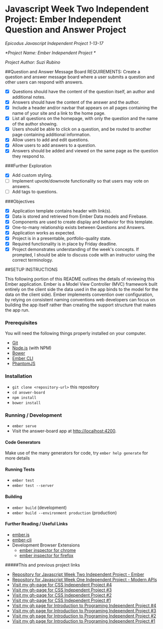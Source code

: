 # Javascript Week Two Independent Project: Ember Independent Question and Answer Project
_*Epicodus Javascript Independent Project 1-13-17*_

_*Project Name: Ember Independent Project *_

_*Project Author: Suzi Rubino*_

##Question and Answer Message Board REQUIREMENTS:
Create a question and answer message board where a user submits a question and other users can respond with answers.

- [x] Questions should have the content of the question itself, an author and additional notes.
- [x] Answers should have the content of the answer and the author.
- [x] Include a header and/or navbar that appears on all pages containing the name of your site and a link to the home page.
- [x] List all questions on the homepage, with only the question and the name of the author showing.
- [x] Users should be able to click on a question, and be routed to another page containing additional information.
- [x] Allow users to add and edit questions.
- [x] Allow users to add answers to a question.
- [x] Answers should be added and viewed on the same page as the question they respond to.

###Further Exploration

- [x] Add custom styling.
- [ ] Implement upvote/downvote functionality so that users may vote on answers.
- [ ] Add tags to questions.

###Objectives

- [x] Application template contains header with link(s).
- [x] Data is stored and retrieved from Ember Data models and Firebase.
- [x] Components are used to create display and behavior for this template.
- [x] One-to-many relationship exists between Questions and Answers.
- [x] Application works as expected.
- [x] Project is in a presentable, portfolio-quality state.
- [x] Required functionality is in place by Friday deadline.
- [x] Project demonstrates understanding of the week's concepts. If prompted, I should be able to discuss code with an instructor using the correct terminology.

##SETUP INSTRUCTIONS

This following portion of this README outlines the details of reviewing this Ember application. Ember is a Model View Controller (MVC) framework built entirely on the client side the data used in the app binds to the model for the data on the client side). Ember implements convention over configuration, by relying on consistent naming conventions web developers can focus on building the app itself rather than creating the support structure that makes the app run.

### Prerequisites

You will need the following things properly installed on your computer.

* [Git](https://git-scm.com/)
* [Node.js](https://nodejs.org/) (with NPM)
* [Bower](https://bower.io/)
* [Ember CLI](https://ember-cli.com/)
* [PhantomJS](http://phantomjs.org/)

### Installation

* `git clone <repository-url>` this repository
* `cd answer-board`
* `npm install`
* `bower install`

### Running / Development

* `ember serve`
* Visit the answer-board app at [http://localhost:4200](http://localhost:4200).

#### Code Generators

Make use of the many generators for code, try `ember help generate` for more details

#### Running Tests

* `ember test`
* `ember test --server`

#### Building

* `ember build` (development)
* `ember build --environment production` (production)

#### Further Reading / Useful Links

* [ember.js](http://emberjs.com/)
* [ember-cli](https://ember-cli.com/)
* Development Browser Extensions
  * [ember inspector for chrome](https://chrome.google.com/webstore/detail/ember-inspector/bmdblncegkenkacieihfhpjfppoconhi)
  * [ember inspector for firefox](https://addons.mozilla.org/en-US/firefox/addon/ember-inspector/)


#####This and previous project links
* [Repository for Javascript Week Two Independent Project - Ember](https://github.com/suzirubi/questions.git)
* [Repository for Javascript Week One Independent Project - Modern APIs](https://github.com/suzirubi/doctors.git)
* [Visit my gh-page for CSS Independent Project #4](https://rawgit.com/suzirubi/kerrWebCalendar/master/index.html)
* [Visit my gh-page for CSS Independent Project #3](https://rawgit.com/suzirubi/tarot/master/index.html)
* [Visit my gh-page for CSS Independent Project #2](https://rawgit.com/suzirubi/thinkGoogle/master/index.html)
* [Visit my gh-page for CSS Independent Project #1](https://rawgit.com/suzirubi/climbing/master/index.html)
* [Visit my gh page for Introduction to Programing Independent Project #4](https://rawgit.com/suzirubi/pizza/master/index.html)
* [Visit my gh page for Introduction to Programing Independent Project #3](https://rawgit.com/suzirubi/ping-pong/master/index.html)
* [Visit my gh page for Introduction to Programing Independent Project #2](https://rawgit.com/suzirubi/Independent-Project-Week-2/master/index.html)
* [Visit my gh page for Introduction to Programing Independent Project #1](https://rawgit.com/suzirubi/portfolioFix/master/index.html)
